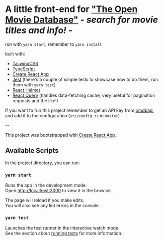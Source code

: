 # A little front-end for ["The Open Movie Database"](http://www.omdbapi.com/) *- search for movie titles and info! -*

run with `yarn start`, remember to `yarn install`

built with:

* [TailwindCSS](https://tailwindcss.com/)
* [TypeScript](https://www.typescriptlang.org/)
* [Create React App](https://create-react-app.dev/)
* [Jest](https://jestjs.io/) (there's a couple of simple tests to showcase how to do them, run them with `yarn test`)
* [React Helmet](https://github.com/nfl/react-helmet)
* [React Query](https://react-query.tanstack.com/) (handles data-fetching cache, very useful for pagination requests and the like!)

If you want to run this project remember to get an API key from [omdbapi](http://www.omdbapi.com/) and add it to the configuration (`src/config.ts` in `master`)

--

This project was bootstrapped with [Create React App](https://github.com/facebook/create-react-app).

## Available Scripts

In the project directory, you can run:

### `yarn start`

Runs the app in the development mode.<br />
Open [http://localhost:3000](http://localhost:3000) to view it in the browser.

The page will reload if you make edits.<br />
You will also see any lint errors in the console.

### `yarn test`

Launches the test runner in the interactive watch mode.<br />
See the section about [running tests](https://facebook.github.io/create-react-app/docs/running-tests) for more information.
